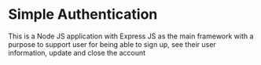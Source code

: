 # Simple Authentication

This is a Node JS application with Express JS as the main framework with a purpose to support user for being able to sign up, see their user information, update and close the account
